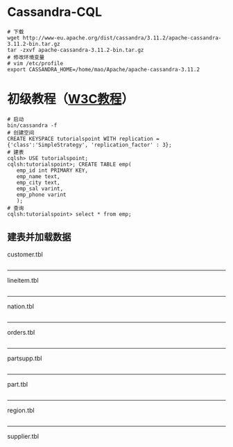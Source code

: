 # Cassandra-CQL
```
# 下载
wget http://www-eu.apache.org/dist/cassandra/3.11.2/apache-cassandra-3.11.2-bin.tar.gz
tar -zxvf apache-cassandra-3.11.2-bin.tar.gz
# 修改环境变量
# vim /etc/profile
export CASSANDRA_HOME=/home/mao/Apache/apache-cassandra-3.11.2
```
# 初级教程（<a href="https://www.w3cschool.cn/cassandra/">W3C教程</a>）
```
# 启动
bin/cassandra -f
# 创建空间
CREATE KEYSPACE tutorialspoint WITH replication = {'class':'SimpleStrategy', 'replication_factor' : 3};
# 建表
cqlsh> USE tutorialspoint;
cqlsh:tutorialspoint>; CREATE TABLE emp(
   emp_id int PRIMARY KEY,
   emp_name text,
   emp_city text,
   emp_sal varint,
   emp_phone varint
   );
# 查询
cqlsh:tutorialspoint> select * from emp;
```


## 建表并加载数据
customer.tbl
```
```
---
lineitem.tbl
```
```
---
nation.tbl
```
```
---
orders.tbl
```
```
---
partsupp.tbl
```
```
---
part.tbl
```
```
---
region.tbl
```
```
---
supplier.tbl
```
```
